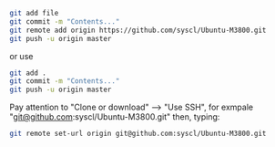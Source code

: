 ```sh
git add file
git commit -m "Contents..."
git remote add origin https://github.com/syscl/Ubuntu-M3800.git
git push -u origin master
```

or use
```sh
git add .
git commit -m "Contents..."
git push -u origin master
```
Pay attention to "Clone or download" --> "Use SSH", for exmpale "git@github.com:syscl/Ubuntu-M3800.git"
then, typing:
```sh
git remote set-url origin git@github.com:syscl/Ubuntu-M3800.git
